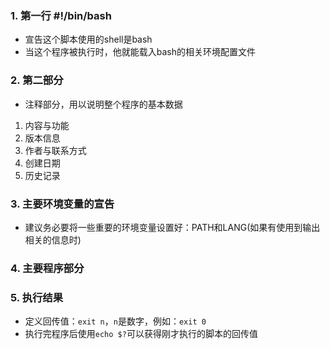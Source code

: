 ### 1. 第一行 #!/bin/bash
- 宣告这个脚本使用的shell是bash
- 当这个程序被执行时，他就能载入bash的相关环境配置文件

### 2. 第二部分
- 注释部分，用以说明整个程序的基本数据
1. 内容与功能
2. 版本信息
3. 作者与联系方式
4. 创建日期
5. 历史记录

### 3. 主要环境变量的宣告
- 建议务必要将一些重要的环境变量设置好：PATH和LANG(如果有使用到输出相关的信息时)

### 4. 主要程序部分

### 5. 执行结果
- 定义回传值：`exit n`，`n`是数字，例如：`exit 0`
- 执行完程序后使用`echo $?`可以获得刚才执行的脚本的回传值